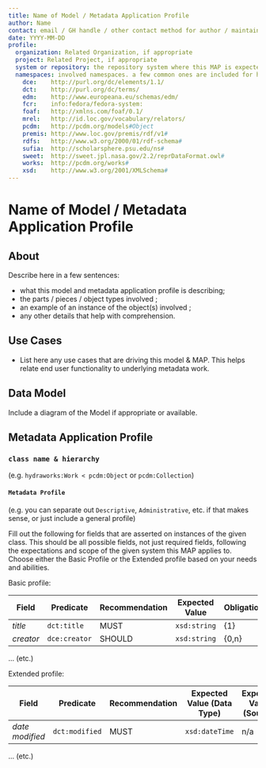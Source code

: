 ```yaml
---
title: Name of Model / Metadata Application Profile   
author: Name
contact: email / GH handle / other contact method for author / maintainer of this MAP
date: YYYY-MM-DD
profile:
  organization: Related Organization, if appropriate
  project: Related Project, if appropriate
  system or repository: the repository system where this MAP is expected to be used
  namespaces: involved namespaces. a few common ones are included for help getting started.
    dce:    http://purl.org/dc/elements/1.1/
    dct:    http://purl.org/dc/terms/
    edm:    http://www.europeana.eu/schemas/edm/
    fcr:    info:fedora/fedora-system:
    foaf:   http://xmlns.com/foaf/0.1/
    mrel:   http://id.loc.gov/vocabulary/relators/
    pcdm:   http://pcdm.org/models#Object
    premis: http://www.loc.gov/premis/rdf/v1#
    rdfs:   http://www.w3.org/2000/01/rdf-schema#
    sufia:  http://scholarsphere.psu.edu/ns#
    sweet:  http://sweet.jpl.nasa.gov/2.2/reprDataFormat.owl#
    works:  http://pcdm.org/works#
    xsd:    http://www.w3.org/2001/XMLSchema#
---
```


# Name of Model / Metadata Application Profile

## About

Describe here in a few sentences:
- what this model and metadata application profile is describing;
- the parts / pieces / object types involved ;
- an example of an instance of the object(s) involved ;
- any other details that help with comprehension.

## Use Cases

* List here any use cases that are driving this model & MAP. This helps relate end user functionality to underlying metadata work.

## Data Model
Include a diagram of the Model if appropriate or available.

## Metadata Application Profile

### `class name & hierarchy`
(e.g. `hydraworks:Work < pcdm:Object` or `pcdm:Collection`)

#### `Metadata Profile`
(e.g. you can separate out `Descriptive`, `Administrative`, etc. if that makes sense, or just include a general profile)

Fill out the following for fields that are asserted on instances of the given class. This should be all possible fields, not just required fields, following the expectations and scope of the given system this MAP applies to. Choose either the Basic Profile or the Extended profile based on your needs and abilities.

Basic profile:

| Field              | Predicate                   | Recommendation | Expected Value                        | Obligation |
| ------------------ | --------------------------- | -------------- | ------------------------------------- | ---------- |
| *title*            | `dct:title`                 | MUST           | `xsd:string`                          | {1}        |
| *creator*          | `dce:creator`               | SHOULD         | `xsd:string`                          | {0,n}      |

... (etc.)

Extended profile:

| Field | Predicate | Recommendation | Expected Value (Data Type) | Expected Value (Source) | Obligation | ActiveFedora Model | Solr Mapping(s) | Related Docs |
| ----- | --------- | -------------- | -------------------------- | ----------------------- | ---------- | ------------------ | --------------- | -------------|
| *date modified*  | `dct:modified`         | MUST           | `xsd:dateTime`             | n/a                                | {1}        | core_metadata.rb   |                 |              |

... (etc.)
